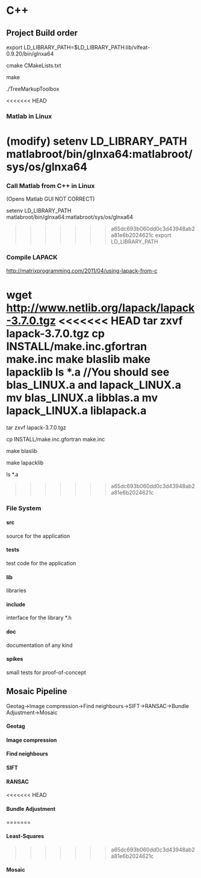 # C++

## Project Build order

export LD_LIBRARY_PATH=$LD_LIBRARY_PATH:lib/vlfeat-0.9.20/bin/glnxa64

cmake CMakeLists.txt

make

./TreeMarkupToolbox


<<<<<<< HEAD
### Matlab in Linux
(modify)
setenv LD_LIBRARY_PATH matlabroot/bin/glnxa64:matlabroot/sys/os/glnxa64
=======
### Call Matlab from C++ in Linux
(Opens Matlab GUI NOT CORRECT)

setenv LD_LIBRARY_PATH matlabroot/bin/glnxa64:matlabroot/sys/os/glnxa64

>>>>>>> a65dc693b060dd0c3d43948ab2a81e6b2024621c
export LD_LIBRARY_PATH

### Compile LAPACK
http://matrixprogramming.com/2011/04/using-lapack-from-c

wget http://www.netlib.org/lapack/lapack-3.7.0.tgz
<<<<<<< HEAD
tar zxvf lapack-3.7.0.tgz
cp INSTALL/make.inc.gfortran make.inc
make blaslib
make lapacklib
ls *.a
//You should see blas_LINUX.a  and lapack_LINUX.a
mv blas_LINUX.a libblas.a
mv lapack_LINUX.a liblapack.a
=======

tar zxvf lapack-3.7.0.tgz

cp INSTALL/make.inc.gfortran make.inc

make blaslib

make lapacklib

ls *.a
>>>>>>> a65dc693b060dd0c3d43948ab2a81e6b2024621c

### File System
#### src
source for the application

#### tests
test code for the application

#### lib
libraries

#### include 
interface for the library *.h

#### doc
documentation of any kind

#### spikes
small tests for proof-of-concept



## Mosaic Pipeline
Geotag->Image compression->Find neighbours->SIFT->RANSAC->Bundle Adjustment->Mosaic

#### Geotag

#### Image compression

#### Find neighbours

#### SIFT

#### RANSAC

<<<<<<< HEAD
#### Bundle Adjustment
=======
#### Least-Squares
>>>>>>> a65dc693b060dd0c3d43948ab2a81e6b2024621c

#### Mosaic
